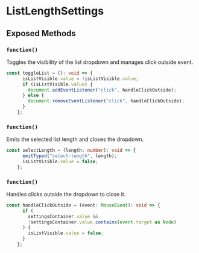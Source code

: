 # ListLengthSettings

## Exposed Methods

### `function()`
Toggles the visibility of the list dropdown and manages click outside event.

```ts
const toggleList = (): void => {
      isListVisible.value = !isListVisible.value;
      if (isListVisible.value) {
        document.addEventListener("click", handleClickOutside);
      } else {
        document.removeEventListener("click", handleClickOutside);
      }
    };
```

### `function()`
Emits the selected list length and closes the dropdown.

```ts
const selectLength = (length: number): void => {
      emitTyped("select-length", length);
      isListVisible.value = false;
    };
```

### `function()`
Handles clicks outside the dropdown to close it.

```ts
const handleClickOutside = (event: MouseEvent): void => {
      if (
        settingsContainer.value &&
        !settingsContainer.value.contains(event.target as Node)
      ) {
        isListVisible.value = false;
      }
    };
```
